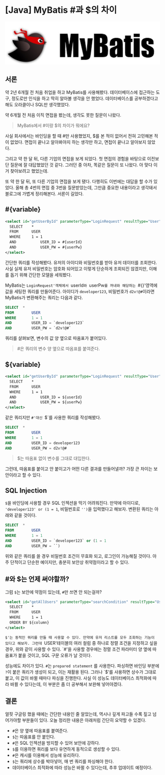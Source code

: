 # [Java] MyBatis #과 $의 차이

![MyBatis 로고](./image1.jpeg)
<!--[##_Image|kage@cHBvVM/btreY4WvGSI/eIV9VljpVCXPi0WQKk8cc0/img.jpg|alignCenter|width="100%"|_##] -->

## 서론

약 2년 6개월 전 처음 취업을 하고 MyBatis를 사용해봤다. 데이터베이스에 접근하는 도구, 정도로만 인식을 하고 딱히 알아볼 생각을 안 했었다. 데이터베이스를 공부하겠다고 해도 오라클이나 SQL만 생각했었다.

약 6개월 전 처음 이직 면접을 봤는데, 생각도 못한 질문이 나왔다.

> MyBatis에서 #이랑 $의 차이가 뭐에요?

사실 회사에서는 바인딩을 할 때 #만 사용했었지, $를 본 적이 없어서 전혀 고민해본 적이 없었다. 면접이 끝나고 알아봐야지 하는 생각만 하고, 면접이 끝나고 알아보지 않았다.

그리고 약 한 달 뒤, 다른 기업의 면접을 보게 되었다. 첫 면접의 경험을 바탕으로 이전보단 질문에 잘 대답했었던 것 같다. 그러던 중 아차, 똑같은 질문이 또 나왔다. 아 맞다 이거 찾아보려고 했었는데.

또 약 한 달 뒤, 또 다른 기업의 면접을 보게 됐다. 다행히도 이번에는 대답을 할 수가 있었다. 올해 총 4번의 면접 중 3번을 질문받았는데, 그만큼 중요한 내용이라고 생각돼서 블로그에 가볍게 정리해본다. 서론이 길었다.

## #{variable}

```xml
<select id="getUserById" parameterType="LoginRequest" resultType="User">
  SELECT	*
  FROM		USER
  WHERE		1 = 1
  AND			USER_ID = #{userId}
  AND			USER_PW = #{userPw}
</select>
```

간단한 쿼리를 작성해봤다. 유저의 아이디와 비밀번호를 받아 유저 데이터를 조회한다. 사실 실제 유저 비밀번호는 암호화 되어있고 이렇게 단순하게 조회되진 않겠지만, 이해를 돕기 위해 간단한 모델을 세워봤다.

MyBatis는  `LoginRequest'객체에서 `userId`와 `userPw`를 꺼내와 해당하는 `#{}'영역에 값을 세팅한 쿼리를 만들어준다. 아이디가 `developer123`, 비밀번호가 `d2v!@#`이라면 MyBatis가 변환해주는 쿼리는 다음과 같다.

```sql
SELECT	*
FROM		USER
WHERE		1 = 1
AND			USER_ID = `developer123`
AND			USER_PW = `d2v!@#`
```

쿼리를 살펴보면, 변수의 값 양 옆으로 따옴표가 붙어있다. 

> #은 쿼리의 변수 양 옆으로 따옴표를 붙여준다. 

## ${variable}

```xml
<select id="getUserById" parameterType="LoginRequest" resultType="User">
  SELECT	*
  FROM		USER
  WHERE		1 = 1
  AND			USER_ID = ${userId}
  AND			USER_PW = ${userPw}
</select>
```

같은 쿼리지만 `#'대신 `$`를 사용한 쿼리를 작성해봤다.

```sql
SELECT	*
FROM		USER
WHERE		1 = 1
AND			USER_ID = developer123
AND			USER_PW = d2v!@#
```

> $는 따옴표 없이 변수를 그대로 대입한다.

그런데, 따옴표를 붙이고 안 붙이고가 어떤 다른 결과를 만들어낼까? 가장 큰 차이는 보안이라고 할 수 있다. 

## SQL Injection

 `$`을 바인딩에 사용할 경우 SQL 인젝션을 막기 어려워진다. 만약에 아이디로, `'developer123' or (1 = 1`, 비밀번호로 `'')`을 입력했다고 해보자. 변환된 쿼리는 아래와 같을 것이다.

```sql
SELECT	*
FROM		USER
WHERE		1 = 1
AND			USER_ID = `developer123` or (1 = 1
AND			USER_PW = ``)
```

위와 같은 쿼리를 쓸 경우 비밀번호 조건이 무효화 되고, 로그인이 가능해질 것이다. 아주 단적이고 단순한 예이지만, 충분히 보안상 취약점이라고 할 수 있다.

## #와 $는 언제 써야할까?

그럼 `$`는 보안에 약점이 있는데, `#`만 쓰면 안 되는걸까? 

```xml
<select id="getAllUsers" parameterType="searchCondition" resultType="User">
  SELECT	*
  FROM		USER
  WHERE		1 = 1
  ORDER BY ${column}
</select>
```

`$'는 동적인 쿼리를 만들 때 사용할 수 있다. 만약에 유저 리스트를 모두 조회하는 기능이 있다고 해보자. 그런데 `USER'테이블의 여러 컬럼 중 하나로 정렬 조건을 지정하고 싶을 경우, 위와 같이 사용할 수 있다. `#'을 사용할 경우에는 정렬 조건 파라미터 양 옆에 따옴표가 붙을 것이고, SQL 구문 오류가 날 것이다.

성능에도 차이가 있다. `#`는 `prepared statement` 를 사용한다. 파싱하면 바인딩 부분에 `?`이 붙은 쿼리가 생성이 되고, 이는 재활용 된다. 그러나 `$'를 사용하면 상수가 그대로 붙고, 이 값이 바뀔 때마다 파싱을 진행한다. 사실 이 성능도 데이터베이스 최적화에 따라 바뀔 수 있다는데, 이 부분은 좀 더 공부해서 보완해 넣어야겠다.

## 결론

얼핏 구글링 했을 때에는 간단한 내용인 줄 알았는데, 역시나 깊게 파고들 수록 짚고 넘어가야할 부분들이 있다. 오늘 정리한 내용은 아래처럼 간단히 요약할 수 있겠다.

- `#`은 양 옆에 따옴표를 붙여준다.
- `$`는 따옴표를 안 붙인다.
- `#`은 SQL 인젝션을 방지할 수 있어 보안에 강하다.
- `$`를 이용하면 쿼리를 보다 유연하게 동적으로 생성할 수 있다.
- `#`은 캐시를 이용해서 성능에 유리하다.
- `$`는 쿼리에 상수를 박아넣어, 매 번 쿼리를 파싱해야 한다.
- 데이터베이스 최적화에 따라 성능은 바뀔 수 있다는데, 추후 업데이트 예정이다.
